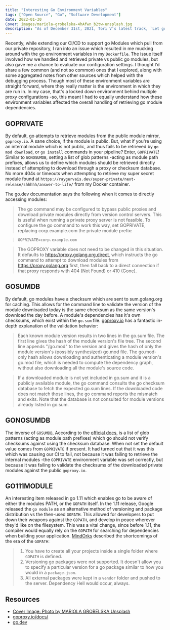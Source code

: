 ```yaml
---
title: "Interesting Go Environment Variables"
tags: ["Open Source", "Go", "Software Development"]
date: 2022-01-30
Cover: images/mariola-grobelska-4hAfwn_b2tw-unsplash.jpg
description: "As of December 31st, 2021, Tori V’s latest track, `Let go of Me` was released to all streaming platforms! This track, which does feature my alias `Losing Signals` was both recorded, engineered, mixed and mastered by yours truly over the course of three months and 32+ emails later! Ironically, the work started on my 2015 Macbook Pro and Ableton stock instruments while I was up north tending to Dad, but that didn’t stop us from brainstorming and getting the *vibe* of the song. I thought I’d talk about the experience, and some interesting points learned while working on the track here!"
---
```


Recently, while extending our CI/CD to support go Modules which pull from our private repository, I ran into an issue which resulted in me mucking around with the go environment variables in my `Dockerfile`. The issue itself involved how we handled and retrieved private vs public go modules, but also gave me a chance to evaluate our configuration settings. I thought I’d share a few common (and not so common) ones that I explored, along with some aggregated notes from other sources which helped with the debugging process. Though most of these environment variables are straight forward, where they really matter is the environment in which they are run in. In my case, that's a locked down environment behind multiple proxy configurations -so, this meant I had to equally understand how these environment variables affected the overall handling of retrieving go module dependencies.

## GOPRIVATE

By default, go attempts to retrieve modules from the public module mirror, `goproxy.io`. A sane choice, if the module is public. But, what if you're using an internal module which is not public, and thus fails to be retrieved by `go mod download`, or `go install` commands in your pipeline? Enter, `GOPRIVATE`! Similar to `GONOSUMDB`, setting a list of glob patterns -acting as module path prefixes, allows us to define which modules should be retrieved directly instead of attempting to download through a proxy or checksum database. No more 404s or timeouts when attempting to retrieve my super secret module found at `https://raygervais.dev/super-private/next-release/shhhhh/answer-to-life/` from my Docker container.

The go.dev documentation says the following when it comes to directly accessing modules: 

>The go command may be configured to bypass public proxies and download private modules directly from version control servers. This is useful when running a private proxy server is not feasible. To configure the go command to work this way, set GOPRIVATE, replacing corp.example.com the private module prefix:

>`GOPRIVATE=corp.example.com`

>The GOPROXY variable does not need to be changed in this situation. It defaults to https://proxy.golang.org,direct, which instructs the go command to attempt to download modules from https://proxy.golang.org first, then fall back to a direct connection if that proxy responds with 404 (Not Found) or 410 (Gone).

## GOSUMDB

By default, go modules have a checksum which are sent to sum.golang.org for caching. This allows for the command line to validate the version of the module downloaded today is the same checksum as the same version's download the day before. A module's dependencies has it's own checksums, which exist within the `go.sum` file. [goproxy.io](https://goproxy.io/docs/GOSUMDB-env.html) has a fantastic in-depth explanation of the validation behavior:

>Each known module version results in two lines in the go.sum file. The first line gives the hash of the module version's file tree. The second line appends "/go.mod" to the version and gives the hash of only the module version's (possibly synthesized) go.mod file. The go.mod-only hash allows downloading and authenticating a module version's go.mod file, which is needed to compute the dependency graph, without also downloading all the module's source code.

>If a downloaded module is not yet included in go.sum and it is a publicly available module, the go command consults the go checksum database to fetch the expected go.sum lines. If the downloaded code does not match those lines, the go command reports the mismatch and exits. Note that the database is not consulted for module versions already listed in go.sum.

## GONOSUMDB

The inverse of `GOSUMDB`, According to the [official docs](https://go.dev/ref/mod#environment-variables), is a list of glob patterns (acting as module path prefixes) which go should not verify checksums against using the checksum database. When not set the default value comes from `GOPRIVATE` if present. It had turned out that it was this which was causing our CI to fail, not because it was failing to retrieve the internal modules -the `GOPRIVATE` environment variable was set correctly, but because it was failing to validate the checksums of the downloaded private modules against the public `goproxy.io`. 

## GO111MODULE

An interesting item released in go 1.11 which enables go to be aware of either the modules PATH, or the `GOPATH` itself. In the 1.11 release, Google released the `go module` as an alternative method of versioning and package distribution vs the then-used `GOPATH`. This allowed for developers to put down their weapons against the `GOPATH`, and develop in peace wherever they'd like on the filesystem. This was a vital change, since before 1.11, the compiler would equally rely on the `GOPATH` for searching for dependencies when building your application. [MindOrks](https://medium.com/mindorks/create-projects-independent-of-gopath-using-go-modules-802260cdfb51) described the shortcomings of the era of the  `GOPATH`:


>1. You have to create all your projects inside a single folder where `GOPATH` is defined.
>2. Versioning go packages were not supported. It doesn't allow you to specify a particular version for a go package similar to how you would in a `package.json`.
>3. All external packages were kept in a `vendor` folder and pushed to the server. Dependency Hell would occur, always.


## Resources

- [Cover Image: Photo by MARIOLA GROBELSKA Unsplash](https://unsplash.com/photos/4hAfwn_b2tw)
- [goproxy.io/docs/](https://goproxy.io/docs/introduction.html)
- [go.dev](https://go.dev/ref/mod#environment-variables)




